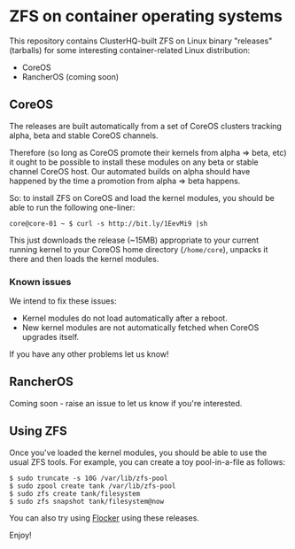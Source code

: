 # ZFS on container operating systems

This repository contains ClusterHQ-built ZFS on Linux binary "releases" (tarballs) for some interesting container-related Linux distribution:

* CoreOS
* RancherOS (coming soon)

## CoreOS

The releases are built automatically from a set of CoreOS clusters tracking alpha, beta and stable CoreOS channels.

Therefore (so long as CoreOS promote their kernels from alpha => beta, etc) it ought to be possible to install these modules on any beta or stable channel CoreOS host.
Our automated builds on alpha should have happened by the time a promotion from alpha => beta happens.

So: to install ZFS on CoreOS and load the kernel modules, you should be able to run the following one-liner:

```
core@core-01 ~ $ curl -s http://bit.ly/1EevMi9 |sh
```

This just downloads the release (~15MB) appropriate to your current running kernel to your CoreOS home directory (`/home/core`), unpacks it there and then loads the kernel modules.

### Known issues

We intend to fix these issues:

* Kernel modules do not load automatically after a reboot.
* New kernel modules are not automatically fetched when CoreOS upgrades itself.

If you have any other problems let us know!

## RancherOS

Coming soon - raise an issue to let us know if you're interested.

## Using ZFS

Once you've loaded the kernel modules, you should be able to use the usual ZFS tools.
For example, you can create a toy pool-in-a-file as follows:

```
$ sudo truncate -s 10G /var/lib/zfs-pool
$ sudo zpool create tank /var/lib/zfs-pool
$ sudo zfs create tank/filesystem
$ sudo zfs snapshot tank/filesystem@now
```

You can also try using [Flocker](https://clusterhq.com/) using these releases.

Enjoy!
